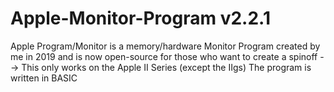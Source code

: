# Apple-Monitor-Program v2.2.1
Apple Program/Monitor is a memory/hardware Monitor Program created by me in 2019 and is now open-source for those who want to create a spinoff --> This only works on the Apple II Series (except the IIgs)
The program is written in BASIC
